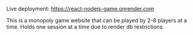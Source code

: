 Live deployment: https://react-nodejs-game.onrender.com

This is a monopoly game website that can be played by 2-8 players at a time. Holds one session at a time due to render db restrictions. 
